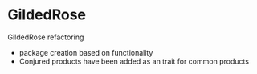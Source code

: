 # GildedRose
GildedRose refactoring

* package creation based on functionality
* Conjured products have been added as an trait for common products

